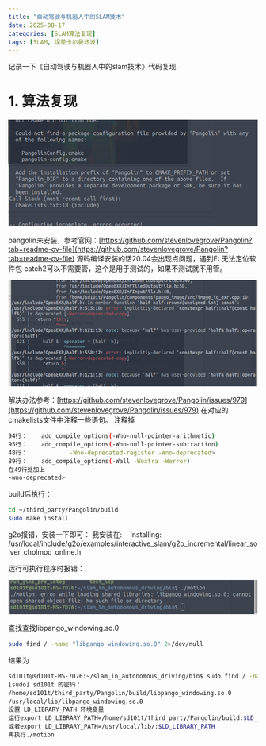 ```yaml
---
title: "自动驾驶与机器人中的SLAM技术"
date: 2025-08-17
categories: [SLAM算法复现]
tags: [SLAM, 误差卡尔曼滤波]
---
```


记录一下《自动驾驶与机器人中的slam技术》代码复现

# 1. 算法复现

![算法复现](/assets/images/自动驾驶书_image1.png)

pangolin未安装，参考官网：[https://github.com/stevenlovegrove/Pangolin?tab=readme-ov-file](https://github.com/stevenlovegrove/Pangolin?tab=readme-ov-file)
源码编译安装的话20.04会出现点问题，遇到E: 无法定位软件包 catch2可以不需要管，这个是用于测试的，如果不测试就不用管。

![算法复现](/assets/images/自动驾驶书_image2.png)

解决办法参考：[https://github.com/stevenlovegrove/Pangolin/issues/979](https://github.com/stevenlovegrove/Pangolin/issues/979)
在对应的cmakelists文件中注释一些语句。
注释掉
```bash
94行：    add_compile_options(-Wno-null-pointer-arithmetic)
95行：    add_compile_options(-Wno-null-pointer-subtraction)
48行：            -Wno-deprecated-register -Wno-deprecated>
89行：    add_compile_options(-Wall -Wextra -Werror)
在49行处加上
-wno-deprecated>
```
build后执行：
```bash
cd ~/third_party/Pangolin/build
sudo make install
```

g2o报错，安装一下即可：
我安装在:-- Installing: /usr/local/include/g2o/examples/interactive_slam/g2o_incremental/linear_solver_cholmod_online.h



运行可执行程序时报错：

![算法复现](/assets/images/自动驾驶书_image3.png)

查找查找libpango_windowing.so.0
```bash
sudo find / -name "libpango_windowing.so.0" 2>/dev/null
```
结果为
```bash
sd101t@sd101t-MS-7D76:~/slam_in_autonomous_driving/bin$ sudo find / -name "libpango_windowing.so.0" 2>/dev/null
[sudo] sd101t 的密码： 
/home/sd101t/third_party/Pangolin/build/libpango_windowing.so.0
/usr/local/lib/libpango_windowing.so.0
设置 LD_LIBRARY_PATH 环境变量
运行export LD_LIBRARY_PATH=/home/sd101t/third_party/Pangolin/build:$LD_LIBRARY_PATH
或者export LD_LIBRARY_PATH=/usr/local/lib/:$LD_LIBRARY_PATH
再执行./motion
```


